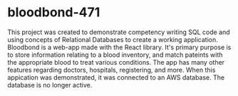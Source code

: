 # bloodbond-471

This project was created to demonstrate competency writing SQL code and using concepts of Relational Databases to create a working application.
Bloodbond is a web-app made with the React library. It's primary purpose is to store information relating to a blood inventory, and match pateints
with the appropriate blood to treat various conditions. The app has many other features regarding doctors, hospitals, registering, and more.
When this appication was demonstrated, it was connected to an AWS database. The database is no longer active.
